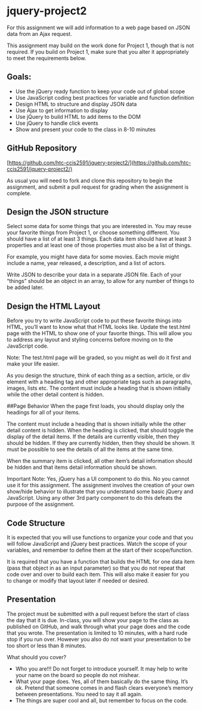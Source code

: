 # jquery-project2
For this assignment we will add information to a web page based on JSON data from an Ajax request.

This assignment may build on the work done for Project 1, though that is not required. If you build on Project 1, make sure that you alter it appropriately to meet the requirements below.

## Goals:

- Use the jQuery ready function to keep your code out of global scope
- Use JavaScript coding best practices for variable and function definition
- Design HTML to structure and display JSON data
- Use Ajax to get information to display
- Use jQuery to build HTML to add items to the DOM
- Use jQuery to handle click events
- Show and present your code to the class in 8-10 minutes


## GitHub Repository
[https://github.com/htc-ccis2591/jquery-project2/](https://github.com/htc-ccis2591/jquery-project2/)

As usual you will need to fork and clone this repository to begin the assignment, and submit a pull request for grading when the assignment is complete.  

## Design the JSON structure
Select some data for some things that you are interested in.  You may reuse your favorite things from Project 1, or choose something different.  You should have a list of at least 3 things.  Each data item should have at least 3 properties and at least one of those properties must also be a list of things.  

For example, you might have data for some movies. Each movie might include a name, year released, a description, and a list of actors.

Write JSON to describe your data in a separate JSON file.  Each of your “things” should be an object in an array, to allow for any number of things to be added later.

## Design the HTML Layout
Before you try to write JavaScript code to put these favorite things into HTML, you’ll want to know what that HTML looks like.  Update the test.html page with the HTML to show one of your favorite things.  This will allow you to address any layout and styling concerns before moving on to the JavaScript code.  

Note: The test.html page will be graded, so you might as well do it first and make your life easier.

As you design the structure, think of each thing as a section, article, or div element with a heading tag and other appropriate tags such as paragraphs, images, lists etc.  The content must include a heading that is shown initially while the other detail content is hidden.

##Page Behavior
When the page first loads, you should display only the headings for all of your items.

The content must include a heading that is shown initially while the other detail content is hidden.
When the heading is clicked, that should toggle the display of the detail items. If the details are currently visible, then they should be hidden.  If they are currently hidden, then they should be shown.
It must be possible to see the details of all the items at the same time.

When the summary item is clicked, all other item’s detail information should be hidden and that items detail information should be shown.  

Important Note:  Yes, jQuery has a UI component to do this.  No you cannot use it for this assignment. The assignment involves the creation of your own show/hide behavior to illustrate that you understand some basic jQuery and JavaScript.  Using any other 3rd party component to do this defeats the purpose of the assignment.

## Code Structure
It is expected that you will use functions to organize your code and that you will follow JavaScript and jQuery best practices.  Watch the scope of your variables, and remember to define them at the start of their scope/function.

It is required that you have a function that builds the HTML for one data item (pass that object in as an input parameter) so that you do not repeat that code over and over to build each item. This will also make it easier for you to change or modify that layout later if needed or desired.

## Presentation
The project must be submitted with a pull request before the start of class the day that it is due.  In-class, you will show your page to the class as published on GitHub, and walk through what your page does and the code that you wrote. The presentation is limited to 10 minutes, with a hard rude stop if you run over.  However you also do not want your presentation to be too short or less than 8 minutes.

What should you cover?

- Who you are!!! Do not forget to introduce yourself.  It may help to write your name on the board so people do not mishear.
- What your page does. Yes, all of them basically do the same thing.  It’s ok. Pretend that someone comes in and flash clears everyone’s memory between presentations. You need to say it all again.
- The things are super cool and all, but remember to focus on the code.  

